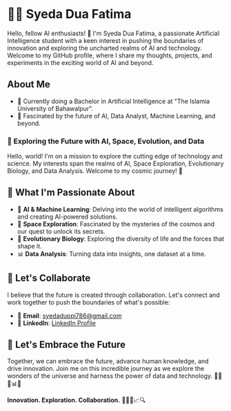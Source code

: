 
# 👩‍🔬 Syeda Dua Fatima
Hello, fellow AI enthusiasts! 👋 I'm Syeda Dua Fatima, a passionate Artificial Intelligence student with a keen interest in pushing the boundaries of innovation and exploring the uncharted realms of AI and technology. Welcome to my GitHub profile, where I share my thoughts, projects, and experiments in the exciting world of AI and beyond.

##  About Me
- 🧠  Currently doing a Bachelor in Artificial Intelligence at "The Islamia University of Bahawalpur".
- 🚀  Fascinated by the future of AI, Data Analyst, Machine Learning, and beyond.

### 🚀 Exploring the Future with AI, Space, Evolution, and Data

Hello, world! I'm on a mission to explore the cutting edge of technology and science. My interests span the realms of AI, Space Exploration, Evolutionary Biology, and Data Analysis. Welcome to my cosmic journey! 🌌

## 🌟 What I'm Passionate About
- 🤖 **AI & Machine Learning**: Delving into the world of intelligent algorithms and creating AI-powered solutions.
- 🚀 **Space Exploration**: Fascinated by the mysteries of the cosmos and our quest to unlock its secrets.
- 🌱 **Evolutionary Biology**: Exploring the diversity of life and the forces that shape it.
- 📊 **Data Analysis**: Turning data into insights, one dataset at a time.

## 🌌 Let's Collaborate
I believe that the future is created through collaboration. Let's connect and work together to push the boundaries of what's possible:

- 📧 **Email**: syedaduppi786@gmail.com
- 💼 **LinkedIn**: [LinkedIn Profile](https://www.linkedin.com/in/syeda-dua-fatima-b8b154282)
  
## 🌿 Let's Embrace the Future
Together, we can embrace the future, advance human knowledge, and drive innovation. Join me on this incredible journey as we explore the wonders of the universe and harness the power of data and technology. 🌟🔬🌌📊🧬

**Innovation. Exploration. Collaboration.** 🚀🌠🌱📈🔍
